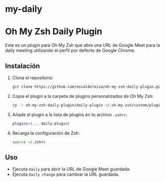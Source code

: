 # my-daily

# Oh My Zsh Daily Plugin

Este es un plugin para Oh My Zsh que abre una URL de Google Meet para la daily meeting utilizando el perfil por defecto de Google Chrome.

## Instalación

1. Clona el repositorio:

    ```sh
    git clone https://github.com/osvaldoleiva/oh-my-zsh-daily-plugin.git
    ```

2. Copia el plugin a la carpeta de plugins personalizados de Oh My Zsh:

    ```sh
    cp -r oh-my-zsh-daily-plugin/daily-plugin ~/.oh-my-zsh/custom/plugins/
    ```

3. Añade el plugin a la lista de plugins en tu archivo `.zshrc`:

    ```sh
    plugins=(... daily-plugin)
    ```

4. Recarga la configuración de Zsh:

    ```sh
    source ~/.zshrc
    ```

## Uso

- Ejecuta `daily` para abrir la URL de Google Meet guardada.
- Ejecuta `daily change` para cambiar la URL guardada.

